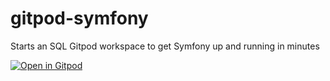 # gitpod-symfony
Starts an SQL Gitpod workspace to get Symfony up and running in minutes

[![Open in Gitpod](https://gitpod.io/button/open-in-gitpod.svg)](https://gitpod.io/#https://github.com/10MINT/gitpod-symfony)
